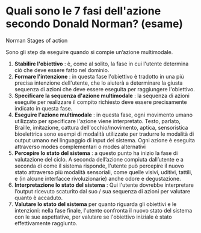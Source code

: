 # Quali sono le 7 fasi dell'azione secondo Donald Norman? (esame)


Norman Stages of action

Sono gli step da eseguire quando si compie un’azione multimodale.

  1. **Stabilire l'obiettivo** : è, come al solito, la fase in cui l'utente determina ciò che deve essere fatto nel dominio.
  2. **Formare l'intenzione** : in questa fase l'obiettivo è tradotto in una più precisa intenzione dell'utente, che lo aiuterà a determinare la giusta sequenza di azioni che deve essere eseguita per raggiungere l'obiettivo.
  3. **Specificare la sequenza d'azione multimodale** : la sequenza di azioni eseguite per realizzare il compito richiesto deve essere precisamente indicato in questa fase.
  4. **Eseguire l'azione multimodale** : in questa fase, ogni movimento umano utilizzato per specificare l'azione viene interpretato. Testo, parlato, Braille, imitazione, cattura dell'occhio/movimento, aptica, sensoristica bioelettrica sono esempi di modalità utilizzate per tradurre le modalità di output umano nel linguaggio di input del sistema. Ogni azione è eseguita attraverso modes complementari o modes alternativi
  5. **Percepire lo stato del sistema** : a questo punto ha inizio la fase di valutazione del ciclo. A seconda dell’azione compiuta dall’utente e a seconda di come il sistema risponde, l'utente può percepire il nuovo stato attraverso più modalità sensoriali, come quelle visivi, uditivi, tattili, e (in alcune interfacce rivoluzionarie) anche odore e degustazione.
  6. **Interpretazione lo stato del sistema** : Qui l'utente dovrebbe interpretare l’output ricevuto scaturito dal suo / sua sequenza di azioni per valutare quanto è accaduto.
  7. **Valutare lo stato del sistema** per quanto riguarda gli obiettivi e le intenzioni: nella fase finale, l'utente confronta il nuovo stato del sistema con le sue aspettative, per valutare se l'obiettivo iniziale è stato effettivamente raggiunto.


